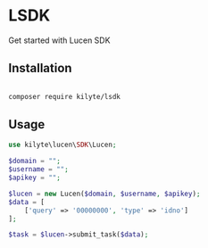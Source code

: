# LSDK

Get started with Lucen SDK

## Installation

```bash

composer require kilyte/lsdk

```

## Usage

```php
use kilyte\lucen\SDK\Lucen;

$domain = "";
$username = "";
$apikey = "";

$lucen = new Lucen($domain, $username, $apikey);
$data = [
    ['query' => '00000000', 'type' => 'idno']
];

$task = $lucen->submit_task($data);

```
